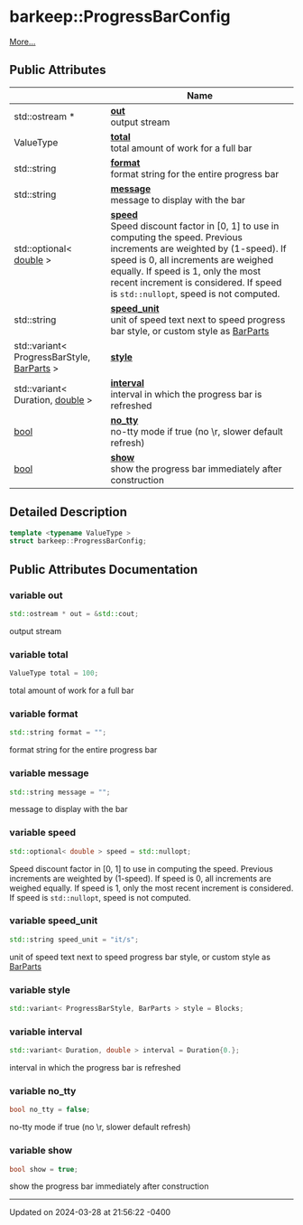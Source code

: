 # barkeep::ProgressBarConfig


 [More...](#detailed-description)

## Public Attributes

<span class="api-table">

|                | Name           |
| -------------- | -------------- |
| std::ostream * | **[out](api/Classes/structbarkeep_1_1_progress_bar_config.md#variable-out)** <br>output stream  |
| ValueType | **[total](api/Classes/structbarkeep_1_1_progress_bar_config.md#variable-total)** <br>total amount of work for a full bar  |
| std::string | **[format](api/Classes/structbarkeep_1_1_progress_bar_config.md#variable-format)** <br>format string for the entire progress bar  |
| std::string | **[message](api/Classes/structbarkeep_1_1_progress_bar_config.md#variable-message)** <br>message to display with the bar  |
| std::optional< [double](api/Classes/classbarkeep_1_1_counter.md) > | **[speed](api/Classes/structbarkeep_1_1_progress_bar_config.md#variable-speed)** <br>Speed discount factor in [0, 1] to use in computing the speed. Previous increments are weighted by (1-speed). If speed is 0, all increments are weighed equally. If speed is 1, only the most recent increment is considered. If speed is `std::nullopt`, speed is not computed.  |
| std::string | **[speed_unit](api/Classes/structbarkeep_1_1_progress_bar_config.md#variable-speed_unit)** <br>unit of speed text next to speed progress bar style, or custom style as [BarParts](api/Classes/structbarkeep_1_1_bar_parts.md) |
| std::variant< ProgressBarStyle, [BarParts](api/Classes/structbarkeep_1_1_bar_parts.md) > | **[style](api/Classes/structbarkeep_1_1_progress_bar_config.md#variable-style)**  |
| std::variant< Duration, [double](api/Classes/classbarkeep_1_1_counter.md) > | **[interval](api/Classes/structbarkeep_1_1_progress_bar_config.md#variable-interval)** <br>interval in which the progress bar is refreshed  |
| [bool](api/Classes/classbarkeep_1_1_counter.md) | **[no_tty](api/Classes/structbarkeep_1_1_progress_bar_config.md#variable-no_tty)** <br>no-tty mode if true (no \r, slower default refresh)  |
| [bool](api/Classes/classbarkeep_1_1_counter.md) | **[show](api/Classes/structbarkeep_1_1_progress_bar_config.md#variable-show)** <br>show the progress bar immediately after construction  |


</span>

## Detailed Description

```cpp
template <typename ValueType >
struct barkeep::ProgressBarConfig;
```

## Public Attributes Documentation

### variable out

```cpp
std::ostream * out = &std::cout;
```

output stream 

### variable total

```cpp
ValueType total = 100;
```

total amount of work for a full bar 

### variable format

```cpp
std::string format = "";
```

format string for the entire progress bar 

### variable message

```cpp
std::string message = "";
```

message to display with the bar 

### variable speed

```cpp
std::optional< double > speed = std::nullopt;
```

Speed discount factor in [0, 1] to use in computing the speed. Previous increments are weighted by (1-speed). If speed is 0, all increments are weighed equally. If speed is 1, only the most recent increment is considered. If speed is `std::nullopt`, speed is not computed. 

### variable speed_unit

```cpp
std::string speed_unit = "it/s";
```

unit of speed text next to speed progress bar style, or custom style as [BarParts](api/Classes/structbarkeep_1_1_bar_parts.md)

### variable style

```cpp
std::variant< ProgressBarStyle, BarParts > style = Blocks;
```


### variable interval

```cpp
std::variant< Duration, double > interval = Duration{0.};
```

interval in which the progress bar is refreshed 

### variable no_tty

```cpp
bool no_tty = false;
```

no-tty mode if true (no \r, slower default refresh) 

### variable show

```cpp
bool show = true;
```

show the progress bar immediately after construction 

-------------------------------

Updated on 2024-03-28 at 21:56:22 -0400